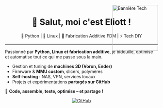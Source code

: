 <div style="position: relative; width: 100%; height: 0;">
  <img src="https://external-content.duckduckgo.com/iu/?u=https%3A%2F%2Fwallpaperaccess.com%2Ffull%2F2641268.gif&f=1&nofb=1&ipt=ac68333f7d1817be55e516bbe26b4dbb2e48a7b5aba6b067be2f4e13081a5bbc" 
       alt="Bannière Tech" 
       style="position: absolute; top: 0; right: 0; width: 150px; height: auto;">
</div>


<h1 align="center">👋 Salut, moi c'est Eliott !</h1>

<p align="center">
  🐍 Python | 🐧 Linux | 🔧 Fabrication Additive FDM | ⚡ Tech DIY
</p>

---

Passionné par **Python, Linux et fabrication additive**, je bidouille, optimise et automatise tout ce qui me passe sous la main.  

- Gestion et tuning de **machines 3D (Voron, Ender)**  
- Firmware & **MMU custom**, slicers, polymères  
- **Self-hosting** : NAS, VPN, services locaux  
- Projets et expérimentations **partagés sur GitHub**  

🎯 **Code, assemble, teste, optimise – et partage !**  

<p align="center">
  <a href="https://github.com/EliottJVN" target="_blank">
    <img src="https://img.shields.io/badge/GitHub-000?style=for-the-badge&logo=github" alt="GitHub">
  </a>
</p>
